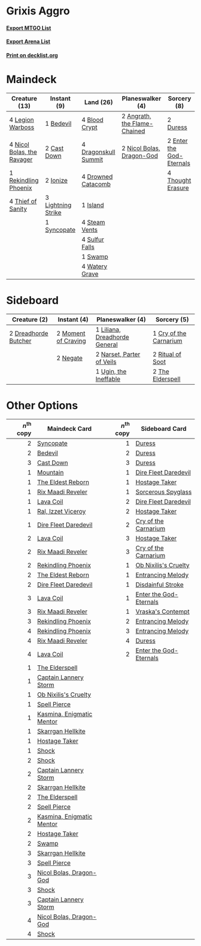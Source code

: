 # Grixis Aggro

#### [Export MTGO List](../collection/Grixis%20Aggro/Grixis%20Aggro.txt)
#### [Export Arena List](../collection/Grixis%20Aggro/Grixis%20Aggro_arena.txt)
#### [Print on decklist.org](http://decklist.org/?deckmain=2%09Angrath,%20the%20Flame-Chained%0A1%09Bedevil%0A4%09Blood%20Crypt%0A2%09Cast%20Down%0A4%09Dragonskull%20Summit%0A4%09Drowned%20Catacomb%0A2%09Duress%0A2%09Enter%20the%20God-Eternals%0A2%09Ionize%0A1%09Island%0A4%09Legion%20Warboss%0A3%09Lightning%20Strike%0A2%09Nicol%20Bolas,%20Dragon-God%0A4%09Nicol%20Bolas,%20the%20Ravager%0A1%09Rekindling%20Phoenix%0A4%09Steam%20Vents%0A4%09Sulfur%20Falls%0A1%09Swamp%0A1%09Syncopate%0A4%09Thief%20of%20Sanity%0A4%09Thought%20Erasure%0A4%09Watery%20Grave&deckside=1%09Cry%20of%20the%20Carnarium%0A2%09Dreadhorde%20Butcher%0A1%09Liliana,%20Dreadhorde%20General%0A2%09Moment%20of%20Craving%0A2%09Narset,%20Parter%20of%20Veils%0A2%09Negate%0A2%09Ritual%20of%20Soot%0A2%09The%20Elderspell%0A1%09Ugin,%20the%20Ineffable)
# Maindeck

|                                            Creature (13)                                            |                                         Instant (9)                                         |                                           Land (26)                                           |                                           Planeswalker (4)                                            |                                            Sorcery (8)                                            |
|-----------------------------------------------------------------------------------------------------|---------------------------------------------------------------------------------------------|-----------------------------------------------------------------------------------------------|-------------------------------------------------------------------------------------------------------|---------------------------------------------------------------------------------------------------|
|4 [Legion Warboss](http://gatherer.wizards.com/Pages/Card/Details.aspx?multiverseid=452859)          |1 [Bedevil](http://gatherer.wizards.com/Pages/Card/Details.aspx?multiverseid=457301)         |4 [Blood Crypt](http://gatherer.wizards.com/Pages/Card/Details.aspx?multiverseid=97102)        |2 [Angrath, the Flame-Chained](http://gatherer.wizards.com/Pages/Card/Details.aspx?multiverseid=439809)|2 [Duress](http://gatherer.wizards.com/Pages/Card/Details.aspx?multiverseid=14557)                 |
|4 [Nicol Bolas, the Ravager](http://gatherer.wizards.com/Pages/Card/Details.aspx?multiverseid=447354)|2 [Cast Down](http://gatherer.wizards.com/Pages/Card/Details.aspx?multiverseid=442969)       |4 [Dragonskull Summit](http://gatherer.wizards.com/Pages/Card/Details.aspx?multiverseid=420909)|2 [Nicol Bolas, Dragon-God](http://gatherer.wizards.com/Pages/Card/Details.aspx?multiverseid=463947)   |2 [Enter the God-Eternals](http://gatherer.wizards.com/Pages/Card/Details.aspx?multiverseid=461123)|
|1 [Rekindling Phoenix](http://gatherer.wizards.com/Pages/Card/Details.aspx?multiverseid=439768)      |2 [Ionize](http://gatherer.wizards.com/Pages/Card/Details.aspx?multiverseid=452929)          |4 [Drowned Catacomb](http://gatherer.wizards.com/Pages/Card/Details.aspx?multiverseid=430633)  |                                                                                                       |4 [Thought Erasure](http://gatherer.wizards.com/Pages/Card/Details.aspx?multiverseid=452956)       |
|4 [Thief of Sanity](http://gatherer.wizards.com/Pages/Card/Details.aspx?multiverseid=452955)         |3 [Lightning Strike](http://gatherer.wizards.com/Pages/Card/Details.aspx?multiverseid=383299)|1 [Island](http://gatherer.wizards.com/Pages/Card/Details.aspx?multiverseid=439857)            |                                                                                                       |                                                                                                   |
|                                                                                                     |1 [Syncopate](http://gatherer.wizards.com/Pages/Card/Details.aspx?multiverseid=442955)       |4 [Steam Vents](http://gatherer.wizards.com/Pages/Card/Details.aspx?multiverseid=405109)       |                                                                                                       |                                                                                                   |
|                                                                                                     |                                                                                             |4 [Sulfur Falls](http://gatherer.wizards.com/Pages/Card/Details.aspx?multiverseid=443135)      |                                                                                                       |                                                                                                   |
|                                                                                                     |                                                                                             |1 [Swamp](http://gatherer.wizards.com/Pages/Card/Details.aspx?multiverseid=439858)             |                                                                                                       |                                                                                                   |
|                                                                                                     |                                                                                             |4 [Watery Grave](http://gatherer.wizards.com/Pages/Card/Details.aspx?multiverseid=405114)      |                                                                                                       |                                                                                                   |


# Sideboard

|                                         Creature (2)                                          |                                         Instant (4)                                          |                                            Planeswalker (4)                                            |                                           Sorcery (5)                                           |
|-----------------------------------------------------------------------------------------------|----------------------------------------------------------------------------------------------|--------------------------------------------------------------------------------------------------------|-------------------------------------------------------------------------------------------------|
|2 [Dreadhorde Butcher](http://gatherer.wizards.com/Pages/Card/Details.aspx?multiverseid=461121)|2 [Moment of Craving](http://gatherer.wizards.com/Pages/Card/Details.aspx?multiverseid=439736)|1 [Liliana, Dreadhorde General](http://gatherer.wizards.com/Pages/Card/Details.aspx?multiverseid=461024)|1 [Cry of the Carnarium](http://gatherer.wizards.com/Pages/Card/Details.aspx?multiverseid=457214)|
|                                                                                               |2 [Negate](http://gatherer.wizards.com/Pages/Card/Details.aspx?multiverseid=423707)           |2 [Narset, Parter of Veils](http://gatherer.wizards.com/Pages/Card/Details.aspx?multiverseid=460988)    |2 [Ritual of Soot](http://gatherer.wizards.com/Pages/Card/Details.aspx?multiverseid=452834)      |
|                                                                                               |                                                                                              |1 [Ugin, the Ineffable](http://gatherer.wizards.com/Pages/Card/Details.aspx?multiverseid=460929)        |2 [The Elderspell](http://gatherer.wizards.com/Pages/Card/Details.aspx?multiverseid=461016)      |


# Other Options

|*n*<sup>th</sup> copy|                                           Maindeck Card                                            |*n*<sup>th</sup> copy|                                         Sideboard Card                                          |
|--------------------:|----------------------------------------------------------------------------------------------------|--------------------:|-------------------------------------------------------------------------------------------------|
|                    2|[Syncopate](http://gatherer.wizards.com/Pages/Card/Details.aspx?multiverseid=442955)                |                    1|[Duress](http://gatherer.wizards.com/Pages/Card/Details.aspx?multiverseid=14557)                 |
|                    2|[Bedevil](http://gatherer.wizards.com/Pages/Card/Details.aspx?multiverseid=457301)                  |                    2|[Duress](http://gatherer.wizards.com/Pages/Card/Details.aspx?multiverseid=14557)                 |
|                    3|[Cast Down](http://gatherer.wizards.com/Pages/Card/Details.aspx?multiverseid=442969)                |                    3|[Duress](http://gatherer.wizards.com/Pages/Card/Details.aspx?multiverseid=14557)                 |
|                    1|[Mountain](http://gatherer.wizards.com/Pages/Card/Details.aspx?multiverseid=439859)                 |                    1|[Dire Fleet Daredevil](http://gatherer.wizards.com/Pages/Card/Details.aspx?multiverseid=439756)  |
|                    1|[The Eldest Reborn](http://gatherer.wizards.com/Pages/Card/Details.aspx?multiverseid=442978)        |                    1|[Hostage Taker](http://gatherer.wizards.com/Pages/Card/Details.aspx?multiverseid=435379)         |
|                    1|[Rix Maadi Reveler](http://gatherer.wizards.com/Pages/Card/Details.aspx?multiverseid=457253)        |                    1|[Sorcerous Spyglass](http://gatherer.wizards.com/Pages/Card/Details.aspx?multiverseid=435407)    |
|                    1|[Lava Coil](http://gatherer.wizards.com/Pages/Card/Details.aspx?multiverseid=452858)                |                    2|[Dire Fleet Daredevil](http://gatherer.wizards.com/Pages/Card/Details.aspx?multiverseid=439756)  |
|                    1|[Ral, Izzet Viceroy](http://gatherer.wizards.com/Pages/Card/Details.aspx?multiverseid=452945)       |                    2|[Hostage Taker](http://gatherer.wizards.com/Pages/Card/Details.aspx?multiverseid=435379)         |
|                    1|[Dire Fleet Daredevil](http://gatherer.wizards.com/Pages/Card/Details.aspx?multiverseid=439756)     |                    2|[Cry of the Carnarium](http://gatherer.wizards.com/Pages/Card/Details.aspx?multiverseid=457214)  |
|                    2|[Lava Coil](http://gatherer.wizards.com/Pages/Card/Details.aspx?multiverseid=452858)                |                    3|[Hostage Taker](http://gatherer.wizards.com/Pages/Card/Details.aspx?multiverseid=435379)         |
|                    2|[Rix Maadi Reveler](http://gatherer.wizards.com/Pages/Card/Details.aspx?multiverseid=457253)        |                    3|[Cry of the Carnarium](http://gatherer.wizards.com/Pages/Card/Details.aspx?multiverseid=457214)  |
|                    2|[Rekindling Phoenix](http://gatherer.wizards.com/Pages/Card/Details.aspx?multiverseid=439768)       |                    1|[Ob Nixilis's Cruelty](http://gatherer.wizards.com/Pages/Card/Details.aspx?multiverseid=461028)  |
|                    2|[The Eldest Reborn](http://gatherer.wizards.com/Pages/Card/Details.aspx?multiverseid=442978)        |                    1|[Entrancing Melody](http://gatherer.wizards.com/Pages/Card/Details.aspx?multiverseid=435207)     |
|                    2|[Dire Fleet Daredevil](http://gatherer.wizards.com/Pages/Card/Details.aspx?multiverseid=439756)     |                    1|[Disdainful Stroke](http://gatherer.wizards.com/Pages/Card/Details.aspx?multiverseid=420705)     |
|                    3|[Lava Coil](http://gatherer.wizards.com/Pages/Card/Details.aspx?multiverseid=452858)                |                    1|[Enter the God-Eternals](http://gatherer.wizards.com/Pages/Card/Details.aspx?multiverseid=461123)|
|                    3|[Rix Maadi Reveler](http://gatherer.wizards.com/Pages/Card/Details.aspx?multiverseid=457253)        |                    1|[Vraska's Contempt](http://gatherer.wizards.com/Pages/Card/Details.aspx?multiverseid=435283)     |
|                    3|[Rekindling Phoenix](http://gatherer.wizards.com/Pages/Card/Details.aspx?multiverseid=439768)       |                    2|[Entrancing Melody](http://gatherer.wizards.com/Pages/Card/Details.aspx?multiverseid=435207)     |
|                    4|[Rekindling Phoenix](http://gatherer.wizards.com/Pages/Card/Details.aspx?multiverseid=439768)       |                    3|[Entrancing Melody](http://gatherer.wizards.com/Pages/Card/Details.aspx?multiverseid=435207)     |
|                    4|[Rix Maadi Reveler](http://gatherer.wizards.com/Pages/Card/Details.aspx?multiverseid=457253)        |                    4|[Duress](http://gatherer.wizards.com/Pages/Card/Details.aspx?multiverseid=14557)                 |
|                    4|[Lava Coil](http://gatherer.wizards.com/Pages/Card/Details.aspx?multiverseid=452858)                |                    2|[Enter the God-Eternals](http://gatherer.wizards.com/Pages/Card/Details.aspx?multiverseid=461123)|
|                    1|[The Elderspell](http://gatherer.wizards.com/Pages/Card/Details.aspx?multiverseid=461016)           |                     |                                                                                                 |
|                    1|[Captain Lannery Storm](http://gatherer.wizards.com/Pages/Card/Details.aspx?multiverseid=435290)    |                     |                                                                                                 |
|                    1|[Ob Nixilis's Cruelty](http://gatherer.wizards.com/Pages/Card/Details.aspx?multiverseid=461028)     |                     |                                                                                                 |
|                    1|[Spell Pierce](http://gatherer.wizards.com/Pages/Card/Details.aspx?multiverseid=425876)             |                     |                                                                                                 |
|                    1|[Kasmina, Enigmatic Mentor](http://gatherer.wizards.com/Pages/Card/Details.aspx?multiverseid=460983)|                     |                                                                                                 |
|                    1|[Skarrgan Hellkite](http://gatherer.wizards.com/Pages/Card/Details.aspx?multiverseid=457258)        |                     |                                                                                                 |
|                    1|[Hostage Taker](http://gatherer.wizards.com/Pages/Card/Details.aspx?multiverseid=435379)            |                     |                                                                                                 |
|                    1|[Shock](http://gatherer.wizards.com/Pages/Card/Details.aspx?multiverseid=129732)                    |                     |                                                                                                 |
|                    2|[Shock](http://gatherer.wizards.com/Pages/Card/Details.aspx?multiverseid=129732)                    |                     |                                                                                                 |
|                    2|[Captain Lannery Storm](http://gatherer.wizards.com/Pages/Card/Details.aspx?multiverseid=435290)    |                     |                                                                                                 |
|                    2|[Skarrgan Hellkite](http://gatherer.wizards.com/Pages/Card/Details.aspx?multiverseid=457258)        |                     |                                                                                                 |
|                    2|[The Elderspell](http://gatherer.wizards.com/Pages/Card/Details.aspx?multiverseid=461016)           |                     |                                                                                                 |
|                    2|[Spell Pierce](http://gatherer.wizards.com/Pages/Card/Details.aspx?multiverseid=425876)             |                     |                                                                                                 |
|                    2|[Kasmina, Enigmatic Mentor](http://gatherer.wizards.com/Pages/Card/Details.aspx?multiverseid=460983)|                     |                                                                                                 |
|                    2|[Hostage Taker](http://gatherer.wizards.com/Pages/Card/Details.aspx?multiverseid=435379)            |                     |                                                                                                 |
|                    2|[Swamp](http://gatherer.wizards.com/Pages/Card/Details.aspx?multiverseid=439858)                    |                     |                                                                                                 |
|                    3|[Skarrgan Hellkite](http://gatherer.wizards.com/Pages/Card/Details.aspx?multiverseid=457258)        |                     |                                                                                                 |
|                    3|[Spell Pierce](http://gatherer.wizards.com/Pages/Card/Details.aspx?multiverseid=425876)             |                     |                                                                                                 |
|                    3|[Nicol Bolas, Dragon-God](http://gatherer.wizards.com/Pages/Card/Details.aspx?multiverseid=463947)  |                     |                                                                                                 |
|                    3|[Shock](http://gatherer.wizards.com/Pages/Card/Details.aspx?multiverseid=129732)                    |                     |                                                                                                 |
|                    3|[Captain Lannery Storm](http://gatherer.wizards.com/Pages/Card/Details.aspx?multiverseid=435290)    |                     |                                                                                                 |
|                    4|[Nicol Bolas, Dragon-God](http://gatherer.wizards.com/Pages/Card/Details.aspx?multiverseid=463947)  |                     |                                                                                                 |
|                    4|[Shock](http://gatherer.wizards.com/Pages/Card/Details.aspx?multiverseid=129732)                    |                     |                                                                                                 |

